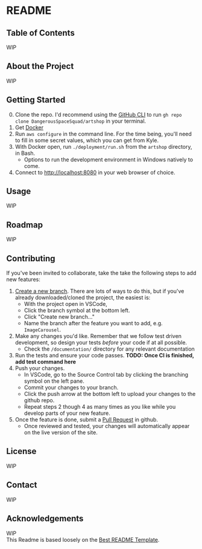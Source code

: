 # README

## Table of Contents

WIP

## About the Project

WIP

## Getting Started

0. Clone the repo. I'd recommend using the [GitHub CLI](https://cli.github.com/) to run `gh repo clone DangerousSpaceSquad/artshop` in your terminal.
1. Get [Docker](https://docs.docker.com/desktop/setup/install/windows-install/)
2. Run `aws configure` in the command line. For the time being, you'll need to fill in some secret values, which you can get from Kyle.
3. With Docker open, run `./deployment/run.sh` from the `artshop` directory, in Bash.
    * Options to run the development environment in Windows natively to come.
4. Connect to <http://localhost:8080> in your web browser of choice.

## Usage

WIP

## Roadmap

WIP

## Contributing

If you've been invited to collaborate, take the take the following steps to add new features:

1. [Create a new branch](https://docs.github.com/en/pull-requests/collaborating-with-pull-requests/proposing-changes-to-your-work-with-pull-requests/creating-and-deleting-branches-within-your-repository). There are lots of ways to do this, but if you've already downloaded/cloned the project, the easiest is:  
    * With the project open in VSCode,  
    * Click the branch symbol at the bottom left.  
    * Click "Create new branch..."  
    * Name the branch after the feature you want to add, e.g. `ImageCarousel`.
2. Make any changes you'd like. Remember that we follow test driven development, so design your tests *before* your code if at all possible.
    * Check the `/documentation/` directory for any relevant documentation 
3. Run the tests and ensure your code passes. **TODO: Once CI is finished, add test command here**
4. Push your changes.  
    * In VSCode, go to the Source Control tab by clicking the branching symbol on the left pane.
    * Commit your changes to your branch.
    * Click the push arrow at the bottom left to upload your changes to the github repo.
    * Repeat steps 2 though 4 as many times as you like while you develop parts of your new feature.
5. Once the feature is done, submit a [Pull Request](https://docs.github.com/en/pull-requests/collaborating-with-pull-requests/proposing-changes-to-your-work-with-pull-requests/creating-a-pull-request) in github.
    * Once reviewed and tested, your changes will automatically appear on the live version of the site.

## License

WIP

## Contact

WIP

## Acknowledgements

WIP  
This Readme is based loosely on the [Best README Template](https://github.com/othneildrew/Best-README-Template).
